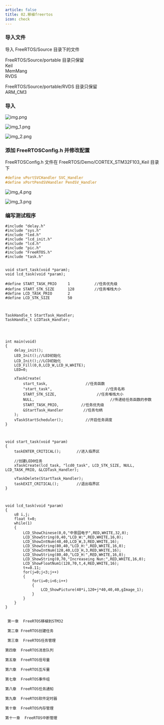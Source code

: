 ```yaml
---
article: false
title: 02.移植freertos
icon: check
---
```


### 导入文件

导入  FreeRTOS/Source 目录下的文件

FreeRTOS/Source/portable 目录只保留 <br>
Keil     <br>
MemMang  <br>
RVDS     <br>

FreeRTOS/Source/portable/RVDS 目录只保留 <br>
ARM_CM3

### 导入
![img.png](img%2Fimg.png)

![img_1.png](img%2Fimg_1.png)

![img_2.png](img%2Fimg_2.png)

### 添加 FreeRTOSConfig.h  并修改配置
FreeRTOSConfig.h 文件在  FreeRTOS/Demo/CORTEX_STM32F103_Keil 目录下

```C
#define vPortSVCHandler SVC_Handler
#define xPortPendSVHandler PendSV_Handler
```
![img_4.png](img%2Fimg_4.png)

![img_3.png](img%2Fimg_3.png)

### 编写测试程序

```text
#include "delay.h"
#include "sys.h"
#include "led.h"
#include "lcd_init.h"
#include "lcd.h"
#include "pic.h"
#include "FreeRTOS.h"
#include "task.h"


void start_task(void *param);
void lcd_task(void *param);

#define START_TASK_PRIO		1           //任务优先级
#define START_STK_SIZE 		128         //任务堆栈大小
#define LCD_TASK_PRIO		2
#define LCD_STK_SIZE 		50 



TaskHandle_t StartTask_Handler;
TaskHandle_t LCDTask_Handler;




int main(void)
{
	delay_init();
	LED_Init();//LED初始化
	LCD_Init();//LCD初始化
	LCD_Fill(0,0,LCD_W,LCD_H,WHITE);
	LED=0;
	
	xTaskCreate(
		start_task,                 //任务函数
		"start_task",        				 //任务名称
		START_STK_SIZE,     			 //任务堆栈大小
		NULL, 							       //传递给任务函数的参数
		START_TASK_PRIO,          //任务优先级
		&StartTask_Handler         //任务句柄     
	);
	vTaskStartScheduler();          //开启任务调度
}



void start_task(void *param)
{
    taskENTER_CRITICAL();       //进入临界区
    
    //创建LED0任务
    xTaskCreate(lcd_task, "lcd0_task", LCD_STK_SIZE, NULL, LCD_TASK_PRIO, &LCDTask_Handler);

    vTaskDelete(StartTask_Handler);
    taskEXIT_CRITICAL();        //退出临界区
}



void lcd_task(void *param)
{
	u8 i,j;
	float t=0;
	while(1)
	{
		LCD_ShowChinese(0,0,"中景园电子",RED,WHITE,32,0);
		LCD_ShowString(0,40,"LCD_W:",RED,WHITE,16,0);
		LCD_ShowIntNum(48,40,LCD_W,3,RED,WHITE,16);
		LCD_ShowString(80,40,"LCD_H:",RED,WHITE,16,0);
		LCD_ShowIntNum(128,40,LCD_H,3,RED,WHITE,16);
		LCD_ShowString(80,40,"LCD_H:",RED,WHITE,16,0);
		LCD_ShowString(0,70,"Increaseing Nun:",RED,WHITE,16,0);
		LCD_ShowFloatNum1(128,70,t,4,RED,WHITE,16);
		t+=0.11;
		for(j=0;j<3;j++)
		{
			for(i=0;i<6;i++)
			{
				LCD_ShowPicture(40*i,120+j*40,40,40,gImage_1);
			}
		}
	}
}
```


```text

 第一章  FreeRTOS移植到STM32

 第二章 FreeRTOS创建任务

 第三章  FreeRTOS任务管理

第四章  FreeRTOS消息队列

第五章  FreeRTOS信号量

第六章  FreeRTOS互斥量

第七章  FreeRTOS事件组

第八章  FreeRTOS任务通知

第九章  FreeRTOS软件定时器

第十章  FreeRTOS内存管理

第十一章  FreeRTOS中断管理




```
